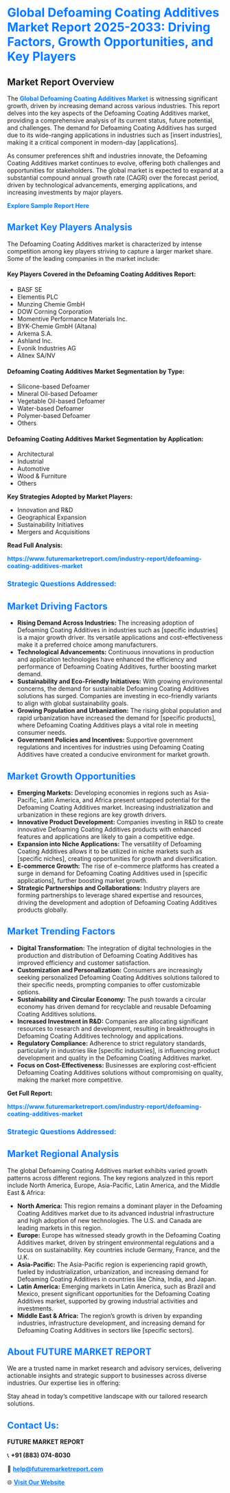 <h1 style="color: #007BFF;">Global Defoaming Coating Additives Market Report 2025-2033: Driving Factors, Growth Opportunities, and Key Players</h1>

<section id="overview">
<h2>Market Report Overview</h2>
<p>The <a href="https://www.futuremarketreport.com/industry-report/defoaming-coating-additives-market" style="color: #007BFF; text-decoration: none;"><strong>Global Defoaming Coating Additives Market</strong></a> is witnessing significant growth, driven by increasing demand across various industries. This report delves into the key aspects of the Defoaming Coating Additives market, providing a comprehensive analysis of its current status, future potential, and challenges. The demand for Defoaming Coating Additives has surged due to its wide-ranging applications in industries such as [insert industries], making it a critical component in modern-day [applications].</p>
<p>As consumer preferences shift and industries innovate, the Defoaming Coating Additives market continues to evolve, offering both challenges and opportunities for stakeholders. The global market is expected to expand at a substantial compound annual growth rate (CAGR) over the forecast period, driven by technological advancements, emerging applications, and increasing investments by major players.</p>
</section>

<section id="overview">
<p><a href="https://www.futuremarketreport.com/request-sample/reportId=57690" style="color: #007BFF; text-decoration: none;"><strong>Explore Sample Report Here</strong></a></p>
</section>

<section id="key-players">
<h2 style="color: #007BFF;">Market Key Players Analysis</h2>
<p>The Defoaming Coating Additives market is characterized by intense competition among key players striving to capture a larger market share. Some of the leading companies in the market include:</p>
<h4>Key Players Covered in the Defoaming Coating Additives Report:</h4>
<ul><li>BASF SE</li><li>Elementis PLC</li><li>Munzing Chemie GmbH</li><li>DOW Corning Corporation</li><li>Momentive Performance Materials Inc.</li><li>BYK-Chemie GmbH (Altana)</li><li>Arkema S.A.</li><li>Ashland Inc.</li><li>Evonik Industries AG</li><li>Allnex SA/NV</li></ul>
<h4>Defoaming Coating Additives Market Segmentation by Type:</h4>
<ul><li>Silicone-based Defoamer</li><li>Mineral Oil-based Defoamer</li><li>Vegetable Oil-based Defoamer</li><li>Water-based Defoamer</li><li>Polymer-based Defoamer</li><li>Others</li></ul>

<h4>Defoaming Coating Additives Market Segmentation by Application:</h4>
<ul><li>Architectural</li><li>Industrial</li><li>Automotive</li><li>Wood &amp; Furniture</li><li>Others</li></ul>
<p><strong>Key Strategies Adopted by Market Players:</strong></p>
<ul>
<li>Innovation and R&D</li>
<li>Geographical Expansion</li>
<li>Sustainability Initiatives</li>
<li>Mergers and Acquisitions</li>
</ul>
</section>

<section>
<p><strong>Read Full Analysis: </strong></p><a href="https://www.futuremarketreport.com/industry-report/defoaming-coating-additives-market" style="color: #007BFF; text-decoration: none;"><strong>https://www.futuremarketreport.com/industry-report/defoaming-coating-additives-market</strong></a>
<h3 style="color: #007BFF;">Strategic Questions Addressed:</h3>
</section>

<section id="driving-factors">
<h2 style="color: #007BFF;">Market Driving Factors</h2>
<ul>
<li><strong>Rising Demand Across Industries:</strong> The increasing adoption of Defoaming Coating Additives in industries such as [specific industries] is a major growth driver. Its versatile applications and cost-effectiveness make it a preferred choice among manufacturers.</li>
<li><strong>Technological Advancements:</strong> Continuous innovations in production and application technologies have enhanced the efficiency and performance of Defoaming Coating Additives, further boosting market demand.</li>
<li><strong>Sustainability and Eco-Friendly Initiatives:</strong> With growing environmental concerns, the demand for sustainable Defoaming Coating Additives solutions has surged. Companies are investing in eco-friendly variants to align with global sustainability goals.</li>
<li><strong>Growing Population and Urbanization:</strong> The rising global population and rapid urbanization have increased the demand for [specific products], where Defoaming Coating Additives plays a vital role in meeting consumer needs.</li>
<li><strong>Government Policies and Incentives:</strong> Supportive government regulations and incentives for industries using Defoaming Coating Additives have created a conducive environment for market growth.</li>
</ul>
</section>

<section id="growth-opportunities">
<h2 style="color: #007BFF;">Market Growth Opportunities</h2>
<ul>
<li><strong>Emerging Markets:</strong> Developing economies in regions such as Asia-Pacific, Latin America, and Africa present untapped potential for the Defoaming Coating Additives market. Increasing industrialization and urbanization in these regions are key growth drivers.</li>
<li><strong>Innovative Product Development:</strong> Companies investing in R&D to create innovative Defoaming Coating Additives products with enhanced features and applications are likely to gain a competitive edge.</li>
<li><strong>Expansion into Niche Applications:</strong> The versatility of Defoaming Coating Additives allows it to be utilized in niche markets such as [specific niches], creating opportunities for growth and diversification.</li>
<li><strong>E-commerce Growth:</strong> The rise of e-commerce platforms has created a surge in demand for Defoaming Coating Additives used in [specific applications], further boosting market growth.</li>
<li><strong>Strategic Partnerships and Collaborations:</strong> Industry players are forming partnerships to leverage shared expertise and resources, driving the development and adoption of Defoaming Coating Additives products globally.</li>
</ul>
</section>

<section id="trending-factors">
<h2 style="color: #007BFF;">Market Trending Factors</h2>
<ul>
<li><strong>Digital Transformation:</strong> The integration of digital technologies in the production and distribution of Defoaming Coating Additives has improved efficiency and customer satisfaction.</li>
<li><strong>Customization and Personalization:</strong> Consumers are increasingly seeking personalized Defoaming Coating Additives solutions tailored to their specific needs, prompting companies to offer customizable options.</li>
<li><strong>Sustainability and Circular Economy:</strong> The push towards a circular economy has driven demand for recyclable and reusable Defoaming Coating Additives solutions.</li>
<li><strong>Increased Investment in R&D:</strong> Companies are allocating significant resources to research and development, resulting in breakthroughs in Defoaming Coating Additives technology and applications.</li>
<li><strong>Regulatory Compliance:</strong> Adherence to strict regulatory standards, particularly in industries like [specific industries], is influencing product development and quality in the Defoaming Coating Additives market.</li>
<li><strong>Focus on Cost-Effectiveness:</strong> Businesses are exploring cost-efficient Defoaming Coating Additives solutions without compromising on quality, making the market more competitive.</li>
</ul>
</section>

<section>
<p><strong>Get Full Report: </strong></p><a href="https://www.futuremarketreport.com/industry-report/defoaming-coating-additives-market" style="color: #007BFF; text-decoration: none;"><strong>https://www.futuremarketreport.com/industry-report/defoaming-coating-additives-market</strong></a>
<h3 style="color: #007BFF;">Strategic Questions Addressed:</h3>
</section>


<section id="regional-analysis">
<h2 style="color: #007BFF;">Market Regional Analysis</h2>
<p>The global Defoaming Coating Additives market exhibits varied growth patterns across different regions. The key regions analyzed in this report include North America, Europe, Asia-Pacific, Latin America, and the Middle East & Africa:</p>
<ul>
<li><strong>North America:</strong> This region remains a dominant player in the Defoaming Coating Additives market due to its advanced industrial infrastructure and high adoption of new technologies. The U.S. and Canada are leading markets in this region.</li>
<li><strong>Europe:</strong> Europe has witnessed steady growth in the Defoaming Coating Additives market, driven by stringent environmental regulations and a focus on sustainability. Key countries include Germany, France, and the U.K.</li>
<li><strong>Asia-Pacific:</strong> The Asia-Pacific region is experiencing rapid growth, fueled by industrialization, urbanization, and increasing demand for Defoaming Coating Additives in countries like China, India, and Japan.</li>
<li><strong>Latin America:</strong> Emerging markets in Latin America, such as Brazil and Mexico, present significant opportunities for the Defoaming Coating Additives market, supported by growing industrial activities and investments.</li>
<li><strong>Middle East & Africa:</strong> The region’s growth is driven by expanding industries, infrastructure development, and increasing demand for Defoaming Coating Additives in sectors like [specific sectors].</li>
</ul>
</section>

<footer>
<h2 style="color: #007BFF;">About FUTURE MARKET REPORT</h2>
<p>We are a trusted name in market research and advisory services, delivering actionable insights and strategic support to businesses across diverse industries. Our expertise lies in offering:</p>

<p>Stay ahead in today’s competitive landscape with our tailored research solutions.</p>

<h2 style="color: #007BFF;">Contact Us:</h2>
<p><strong>FUTURE MARKET REPORT</strong></p>
<p>📞 <strong>+91 (883) 074-8030</strong></p>
<p>📧 <strong><a href="mailto:help@futuremarketreport.com" style="color: #007BFF;">help@futuremarketreport.com</a></strong></p>
<p>🌐 <strong><a href="https://www.futuremarketreport.com/" style="color: #007BFF;">Visit Our Website</a></strong></p>
</footer>